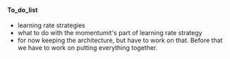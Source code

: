 #### To_do_list

* learning rate strategies
* what to do with the momentumit's part of learning rate strategy
* for now keeping the architecture, but have to work on that. Before that we have to work on putting everything together.






